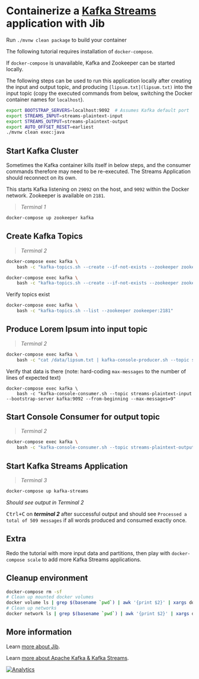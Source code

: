 # Containerize a [Kafka Streams](http://kafka.apache.org/documentation/streams) application with Jib

Run `./mvnw clean package` to build your container

The following tutorial requires installation of `docker-compose`.

If `docker-compose` is unavailable, Kafka and Zookeeper can be started locally. 

The following steps can be used to run this application locally after creating the input and output topic, and producing `[lipsum.txt](lipsum.txt)` into the input topic (copy the executed commands from below, switching the Docker container names for `localhost`).  

```bash
export BOOTSTRAP_SERVERS=localhost:9092  # Assumes Kafka default port
export STREAMS_INPUT=streams-plaintext-input
export STREAMS_OUTPUT=streams-plaintext-output
export AUTO_OFFSET_RESET=earliest
./mvnw clean exec:java
```

## Start Kafka Cluster

Sometimes the Kafka container kills itself in below steps, and the consumer commands therefore may need to be re-executed. The Streams Application should reconnect on its own. 

This starts Kafka listening on `29092` on the host, and `9092` within the Docker network. Zookeeper is available on `2181`.

> *Terminal 1*

```bash
docker-compose up zookeeper kafka
```

## Create Kafka Topics

> *Terminal 2*

```bash
docker-compose exec kafka \
    bash -c "kafka-topics.sh --create --if-not-exists --zookeeper zookeeper:2181 --topic streams-plaintext-input --partitions=1 --replication-factor=1"
```

```bash
docker-compose exec kafka \
    bash -c "kafka-topics.sh --create --if-not-exists --zookeeper zookeeper:2181 --topic streams-plaintext-output --partitions=1 --replication-factor=1"
```

Verify topics exist

```bash
docker-compose exec kafka \
    bash -c "kafka-topics.sh --list --zookeeper zookeeper:2181"
```

## Produce Lorem Ipsum into input topic

> *Terminal 2*

```bash
docker-compose exec kafka \
    bash -c "cat /data/lipsum.txt | kafka-console-producer.sh --topic streams-plaintext-input --broker-list kafka:9092"
```

Verify that data is there (note: hard-coding `max-messages` to the number of lines of expected text)

```
docker-compose exec kafka \
    bash -c "kafka-console-consumer.sh --topic streams-plaintext-input --bootstrap-server kafka:9092 --from-beginning --max-messages=9"
```

## Start Console Consumer for output topic

> *Terminal 2*

```bash
docker-compose exec kafka \
    bash -c "kafka-console-consumer.sh --topic streams-plaintext-output --bootstrap-server kafka:9092 --from-beginning"
```

## Start Kafka Streams Application

> *Terminal 3*

```bash
docker-compose up kafka-streams
```

*Should see output in Terminal 2*

<kbd>Ctrl+C</kbd> on ***terminal 2*** after successful output and should see `Processed a total of 509 messages` if all words produced and consumed exactly once.  

## Extra

Redo the tutorial with more input data and partitions, then play with `docker-compose scale` to add more Kafka Streams applications.

## Cleanup environment

```bash
docker-compose rm -sf
# Clean up mounted docker volumes
docker volume ls | grep $(basename `pwd`) | awk '{print $2}' | xargs docker volume rm 
# Clean up networks
docker network ls | grep $(basename `pwd`) | awk '{print $2}' | xargs docker network rm
```

## More information

Learn [more about Jib](https://github.com/GoogleContainerTools/jib).

Learn [more about Apache Kafka & Kafka Streams](http://kafka.apache.org/documentation).

[![Analytics](https://cloud-tools-for-java-metrics.appspot.com/UA-121724379-2/examples/kafka-streams)](https://github.com/igrigorik/ga-beacon)
